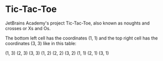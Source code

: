 # Tic-Tac-Toe
JetBrains Academy's project
Tic-Tac-Toe, also known as noughts and crosses or Xs and Os.

The bottom left cell has the coordinates (1, 1) and the top right cell has the coordinates (3, 3) like in this table:

(1, 3) (2, 3) (3, 3)
(1, 2) (2, 2) (3, 2)
(1, 1) (2, 1) (3, 1)
